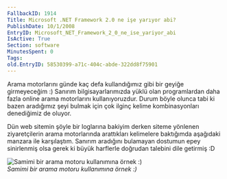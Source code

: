 ```yaml
---
FallbackID: 1914
Title: Microsoft .NET Framework 2.0 ne işe yarıyor abi?
PublishDate: 10/1/2008
EntryID: Microsoft_NET_Framework_2_0_ne_ise_yariyor_abi
IsActive: True
Section: software
MinutesSpent: 0
Tags: 
old.EntryID: 58530399-a71c-404c-abde-322dd8f75901
---
```

Arama motorlarını günde kaç defa kullandığımız gibi bir geyiğe
girmeyeceğim :) Sanırım bilgisayarlarımızda yüklü olan programlardan
daha fazla online arama motorlarını kullanıyoruzdur. Durum böyle olunca
tabi ki bazen aradığımız şeyi bulmak için çok ilginç kelime
kombinasyonları denediğimiz de oluyor.

Dün web sitemin şöyle bir loglarına bakiyim derken siteme yönlenen
ziyaretçilerin arama motorlarında arattıkları kelimelere baktığımda
aşağıdaki manzara ile karşılaştım. Sanırım aradığını bulamayan dostumun
epey sinirlenmiş olsa gerek ki büyük harflerle doğrudan talebini dile
getirmiş :D

![Samimi bir arama motoru kullanımına örnek
:)](http://cdn.daron.yondem.com/assets/1914/10012008.png)\
*Samimi bir arama motoru kullanımına örnek :)*


